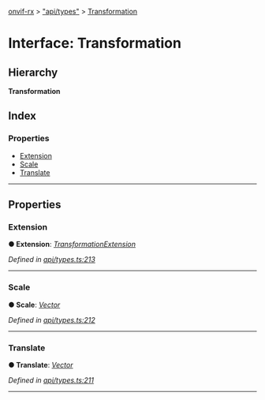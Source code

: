 [onvif-rx](../README.md) > ["api/types"](../modules/_api_types_.md) > [Transformation](../interfaces/_api_types_.transformation.md)

# Interface: Transformation

## Hierarchy

**Transformation**

## Index

### Properties

* [Extension](_api_types_.transformation.md#extension)
* [Scale](_api_types_.transformation.md#scale)
* [Translate](_api_types_.transformation.md#translate)

---

## Properties

<a id="extension"></a>

###  Extension

**● Extension**: *[TransformationExtension](_api_types_.transformationextension.md)*

*Defined in [api/types.ts:213](https://github.com/patrickmichalina/onvif-rx/blob/d62cee9/src/api/types.ts#L213)*

___
<a id="scale"></a>

###  Scale

**● Scale**: *[Vector](_api_types_.vector.md)*

*Defined in [api/types.ts:212](https://github.com/patrickmichalina/onvif-rx/blob/d62cee9/src/api/types.ts#L212)*

___
<a id="translate"></a>

###  Translate

**● Translate**: *[Vector](_api_types_.vector.md)*

*Defined in [api/types.ts:211](https://github.com/patrickmichalina/onvif-rx/blob/d62cee9/src/api/types.ts#L211)*

___

